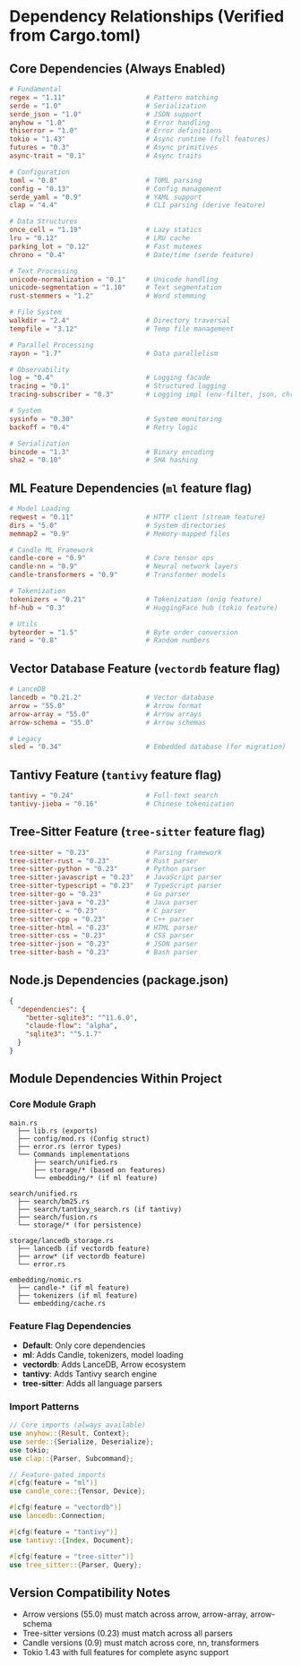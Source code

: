 # Dependency Relationships (Verified from Cargo.toml)

## Core Dependencies (Always Enabled)
```toml
# Fundamental
regex = "1.11"                    # Pattern matching
serde = "1.0"                     # Serialization
serde_json = "1.0"                # JSON support
anyhow = "1.0"                    # Error handling
thiserror = "1.0"                 # Error definitions
tokio = "1.43"                    # Async runtime (full features)
futures = "0.3"                   # Async primitives
async-trait = "0.1"               # Async traits

# Configuration
toml = "0.8"                      # TOML parsing
config = "0.13"                   # Config management
serde_yaml = "0.9"                # YAML support
clap = "4.4"                      # CLI parsing (derive feature)

# Data Structures
once_cell = "1.19"                # Lazy statics
lru = "0.12"                      # LRU cache
parking_lot = "0.12"              # Fast mutexes
chrono = "0.4"                    # Date/time (serde feature)

# Text Processing
unicode-normalization = "0.1"     # Unicode handling
unicode-segmentation = "1.10"     # Text segmentation
rust-stemmers = "1.2"             # Word stemming

# File System
walkdir = "2.4"                   # Directory traversal
tempfile = "3.12"                 # Temp file management

# Parallel Processing
rayon = "1.7"                     # Data parallelism

# Observability
log = "0.4"                       # Logging facade
tracing = "0.1"                   # Structured logging
tracing-subscriber = "0.3"        # Logging impl (env-filter, json, chrono)

# System
sysinfo = "0.30"                  # System monitoring
backoff = "0.4"                   # Retry logic

# Serialization
bincode = "1.3"                   # Binary encoding
sha2 = "0.10"                     # SHA hashing
```

## ML Feature Dependencies (`ml` feature flag)
```toml
# Model Loading
reqwest = "0.11"                  # HTTP client (stream feature)
dirs = "5.0"                      # System directories
memmap2 = "0.9"                   # Memory-mapped files

# Candle ML Framework
candle-core = "0.9"               # Core tensor ops
candle-nn = "0.9"                 # Neural network layers
candle-transformers = "0.9"       # Transformer models

# Tokenization
tokenizers = "0.21"               # Tokenization (onig feature)
hf-hub = "0.3"                    # HuggingFace hub (tokio feature)

# Utils
byteorder = "1.5"                 # Byte order conversion
rand = "0.8"                      # Random numbers
```

## Vector Database Feature (`vectordb` feature flag)
```toml
# LanceDB
lancedb = "0.21.2"                # Vector database
arrow = "55.0"                    # Arrow format
arrow-array = "55.0"              # Arrow arrays
arrow-schema = "55.0"             # Arrow schemas

# Legacy
sled = "0.34"                     # Embedded database (for migration)
```

## Tantivy Feature (`tantivy` feature flag)
```toml
tantivy = "0.24"                  # Full-text search
tantivy-jieba = "0.16"            # Chinese tokenization
```

## Tree-Sitter Feature (`tree-sitter` feature flag)
```toml
tree-sitter = "0.23"              # Parsing framework
tree-sitter-rust = "0.23"         # Rust parser
tree-sitter-python = "0.23"       # Python parser
tree-sitter-javascript = "0.23"   # JavaScript parser
tree-sitter-typescript = "0.23"   # TypeScript parser
tree-sitter-go = "0.23"           # Go parser
tree-sitter-java = "0.23"         # Java parser
tree-sitter-c = "0.23"            # C parser
tree-sitter-cpp = "0.23"          # C++ parser
tree-sitter-html = "0.23"         # HTML parser
tree-sitter-css = "0.23"          # CSS parser
tree-sitter-json = "0.23"         # JSON parser
tree-sitter-bash = "0.23"         # Bash parser
```

## Node.js Dependencies (package.json)
```json
{
  "dependencies": {
    "better-sqlite3": "^11.6.0",
    "claude-flow": "alpha",
    "sqlite3": "^5.1.7"
  }
}
```

## Module Dependencies Within Project

### Core Module Graph
```
main.rs
  ├── lib.rs (exports)
  ├── config/mod.rs (Config struct)
  ├── error.rs (error types)
  └── Commands implementations
      ├── search/unified.rs
      ├── storage/* (based on features)
      └── embedding/* (if ml feature)

search/unified.rs
  ├── search/bm25.rs
  ├── search/tantivy_search.rs (if tantivy)
  ├── search/fusion.rs
  └── storage/* (for persistence)

storage/lancedb_storage.rs
  ├── lancedb (if vectordb feature)
  ├── arrow* (if vectordb feature)
  └── error.rs

embedding/nomic.rs
  ├── candle-* (if ml feature)
  ├── tokenizers (if ml feature)
  └── embedding/cache.rs
```

### Feature Flag Dependencies
- **Default**: Only core dependencies
- **ml**: Adds Candle, tokenizers, model loading
- **vectordb**: Adds LanceDB, Arrow ecosystem
- **tantivy**: Adds Tantivy search engine
- **tree-sitter**: Adds all language parsers

### Import Patterns
```rust
// Core imports (always available)
use anyhow::{Result, Context};
use serde::{Serialize, Deserialize};
use tokio;
use clap::{Parser, Subcommand};

// Feature-gated imports
#[cfg(feature = "ml")]
use candle_core::{Tensor, Device};

#[cfg(feature = "vectordb")]
use lancedb::Connection;

#[cfg(feature = "tantivy")]
use tantivy::{Index, Document};

#[cfg(feature = "tree-sitter")]
use tree_sitter::{Parser, Query};
```

## Version Compatibility Notes
- Arrow versions (55.0) must match across arrow, arrow-array, arrow-schema
- Tree-sitter versions (0.23) must match across all parsers
- Candle versions (0.9) must match across core, nn, transformers
- Tokio 1.43 with full features for complete async support